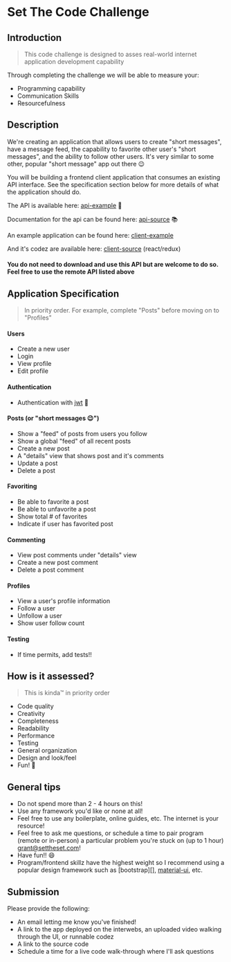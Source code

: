 # Set The Code Challenge

## Introduction

> This code challenge is designed to asses real-world internet application development capability

Through completing the challenge we will be able to measure your:

- Programming capability
- Communication Skills
- Resourcefulness

## Description

We're creating an application that allows users to create "short messages",
have a message feed, the capability to favorite other user's "short messages",
and the ability to follow other users. It's very similar to some other, popular
"short message" app out there 😉

You will be building a frontend client application that consumes an existing
API interface. See the specification section below for more details of what
the application should do.

The API is available here: [api-example][] 🚀

Documentation for the api can be found here: [api-source][] 📚

An example application can be found here: [client-example][]

And it's codez are available here: [client-source][] (react/redux)

#### You do not need to download and use this API but are welcome to do so. Feel free to use the remote API listed above

## Application Specification

> In priority order. For example, complete "Posts" before moving on to "Profiles"

#### Users

- Create a new user
- Login
- View profile
- Edit profile

#### Authentication

- Authentication with [jwt][] 🔐

#### Posts (or "short messages 😉")

- Show a "feed" of posts from users you follow
- Show a global "feed" of all recent posts
- Create a new post
- A "details" view that shows post and it's comments
- Update a post
- Delete a post

#### Favoriting

- Be able to favorite a post
- Be able to unfavorite a post
- Show total # of favorites
- Indicate if user has favorited post

#### Commenting

- View post comments under "details" view
- Create a new post comment
- Delete a post comment

#### Profiles

- View a user's profile information
- Follow a user
- Unfollow a user
- Show user follow count

#### Testing

- If time permits, add tests!!

## How is it assessed?

> This is kinda™ in priority order

- Code quality
- Creativity
- Completeness
- Readability
- Performance
- Testing
- General organization
- Design and look/feel
- Fun! 🎉

## General tips

- Do not spend more than 2 - 4 hours on this!
- Use any framework you'd like or none at all!
- Feel free to use any boilerplate, online guides, etc. The internet is your resource!
- Feel free to ask me questions, or schedule a time to pair program (remote or in-person) a particular problem you're stuck on (up to 1 hour) <grant@settheset.com>!
- Have fun!! 😄
- Program/frontend skillz have the highest weight so I recommend using a popular design framework such as [bootstrap][], [material-ui][], etc.

## Submission

Please provide the following:

- An email letting me know you've finished!
- A link to the app deployed on the interwebs, an uploaded video walking through the UI, or runnable codez
- A link to the source code
- Schedule a time for a live code walk-through where I'll ask questions

##

[client-example]: https://settheset.github.io/code-challenge-client

[client-source]: https://github.com/settheset/code-challenge-client

[api-example]: https://sts-code-challenge.herokuapp.com

[api-source]: https://github.com/settheset/code-challenge-api

[npm]: https://www.npmjs.com/

[yarn]: https://yarnpkg.com/

[node]: https://nodejs.org

[unix]: https://en.wikipedia.org/wiki/Unix_philosophy

[nvm]: https://github.com/creationix/nvm

[github-git]: https://help.github.com/articles/set-up-git/

[git]: https://git-scm.com/

[material-ui]: https://material.io/guidelines/

[boostrap]: http://getbootstrap.com/

[jwt]: https://jwt.io/
